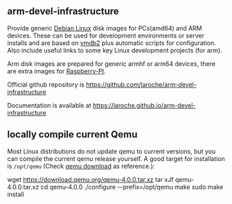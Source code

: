 arm-devel-infrastructure
------------------------

Provide generic [Debian Linux](https://www.debian.org/) disk images for
PCs(amd64) and ARM devices. These can be used for development environments
or server installs and are based on [vmdb2](https://vmdb2.liw.fi/) plus
automatic scripts for configuration.
Also include useful links to some key Linux development projects (for arm).

Arm disk images are prepared for generic armhf or arm64 devices,
there are extra images for [Raspberry-PI](https://www.raspberrypi.org/).


Official github repository is https://github.com/laroche/arm-devel-infrastructure

Documentation is available at https://laroche.github.io/arm-devel-infrastructure



locally compile current Qemu
----------------------------

Most Linux distributions do not update qemu to current versions, but
you can compile the current qemu release yourself. A good target for
installation is `/opt/qemu` (Check [qemu download](https://www.qemu.org/download/#source) as reference.):

  wget https://download.qemu.org/qemu-4.0.0.tar.xz
  tar xJf qemu-4.0.0.tar.xz
  cd qemu-4.0.0
  ./configure --prefix=/opt/qemu
  make
  sudo make install

